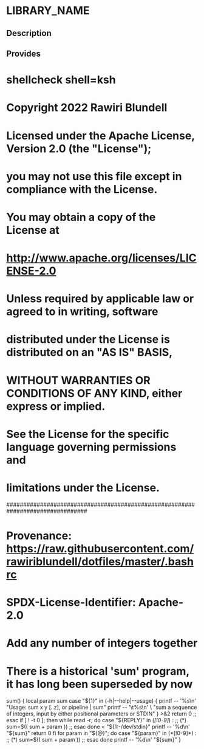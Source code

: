 # LIBRARY_NAME

## Description

## Provides
# shellcheck shell=ksh

# Copyright 2022 Rawiri Blundell
#
# Licensed under the Apache License, Version 2.0 (the "License");
# you may not use this file except in compliance with the License.
# You may obtain a copy of the License at
#
#     http://www.apache.org/licenses/LICENSE-2.0
#
# Unless required by applicable law or agreed to in writing, software
# distributed under the License is distributed on an "AS IS" BASIS,
# WITHOUT WARRANTIES OR CONDITIONS OF ANY KIND, either express or implied.
# See the License for the specific language governing permissions and
# limitations under the License.
################################################################################
# Provenance: https://raw.githubusercontent.com/rawiriblundell/dotfiles/master/.bashrc
# SPDX-License-Identifier: Apache-2.0

# Add any number of integers together
# There is a historical 'sum' program, it has long been superseded by now
sum() {
  local param sum
  case "${1}" in
    (-h|--help|--usage)
      {
        printf -- '%s\n' "Usage: sum x y [..z], or pipeline | sum"
        printf -- '\t%s\n' \
          "sum a sequence of integers, input by either positional parameters or STDIN"
      } >&2
      return 0
    ;;
  esac
  if [ ! -t 0 ]; then
    while read -r; do
      case "${REPLY}" in
        (*[!0-9]*) : ;;
        (*) sum=$(( sum + param )) ;;
      esac
    done < "${1:-/dev/stdin}"
    printf -- '%d\n' "${sum}"
    return 0
  fi
  for param in "${@}"; do
    case "${param}" in
      (*[!0-9]*) : ;;
      (*) sum=$(( sum + param )) ;;
    esac
  done
  printf -- '%d\n' "${sum}"
}
